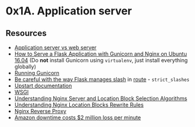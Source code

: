 # 0x1A. Application server
## Resources
- [Application server vs web server](https://www.f5.com/glossary)
- [How to Serve a Flask Application with Gunicorn and Nginx on Ubuntu 16.04](https://www.digitalocean.com/community/tutorials/how-to-serve-flask-applications-with-gunicorn-and-nginx-on-ubuntu-16-04) (Do **not** install Gunicorn using `virtualenv`, just install everything globally)
- [Running Gunicorn](https://docs.gunicorn.org/en/latest/run.html)
- [Be careful with the way Flask manages slash](https://werkzeug.palletsprojects.com/en/stable/) in [route](https://flask.palletsprojects.com/en/stable/api/#flask.Blueprint.route) - `strict_slashes`
- [Upstart documentation](https://doc.ubuntu-fr.org/upstart)
- [WSGI](https://www.fullstackpython.com/wsgi-servers.html)
- [Understanding Nginx Server and Location Block Selection Algorithms](https://www.digitalocean.com/community/tutorials/understanding-nginx-server-and-location-block-selection-algorithms#matching-location-blocks)
- [Understanding Nginx Location Blocks Rewrite Rules](https://blog.pixelastic.com/2013/09/27/understanding-nginx-location-blocks-rewrite-rules/)
- [Nginx Reverse Proxy](https://docs.nginx.com/nginx/admin-guide/web-server/reverse-proxy/#)
- [Amazon downtime costs $2 million loss per minute](https://storageservers.wordpress.com/2016/03/14/amazon-downtime-costs-2-million-loss-per-minute/)
